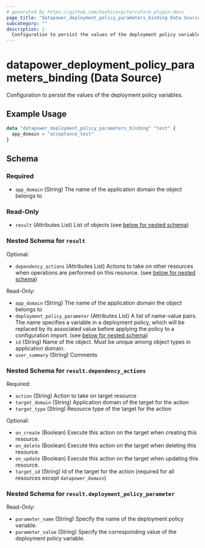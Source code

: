 ```yaml
---
# generated by https://github.com/hashicorp/terraform-plugin-docs
page_title: "datapower_deployment_policy_parameters_binding Data Source - terraform-provider-datapower"
subcategory: ""
description: |-
  Configuration to persist the values of the deployment policy variables.
---
```


# datapower_deployment_policy_parameters_binding (Data Source)

Configuration to persist the values of the deployment policy variables.

## Example Usage

```terraform
data "datapower_deployment_policy_parameters_binding" "test" {
  app_domain = "acceptance_test"
}
```

<!-- schema generated by tfplugindocs -->
## Schema

### Required

- `app_domain` (String) The name of the application domain the object belongs to

### Read-Only

- `result` (Attributes List) List of objects (see [below for nested schema](#nestedatt--result))

<a id="nestedatt--result"></a>
### Nested Schema for `result`

Optional:

- `dependency_actions` (Attributes List) Actions to take on other resources when operations are performed on this resource. (see [below for nested schema](#nestedatt--result--dependency_actions))

Read-Only:

- `app_domain` (String) The name of the application domain the object belongs to
- `deployment_policy_parameter` (Attributes List) A list of name-value pairs. The name specifies a variable in a deployment policy, which will be replaced by its associated value before applying the policy to a configuration import. (see [below for nested schema](#nestedatt--result--deployment_policy_parameter))
- `id` (String) Name of the object. Must be unique among object types in application domain.
- `user_summary` (String) Comments

<a id="nestedatt--result--dependency_actions"></a>
### Nested Schema for `result.dependency_actions`

Required:

- `action` (String) Action to take on target resource
- `target_domain` (String) Application domain of the target for the action
- `target_type` (String) Resource type of the target for the action

Optional:

- `on_create` (Boolean) Execute this action on the target when creating this resource.
- `on_delete` (Boolean) Execute this action on the target when deleting this resource.
- `on_update` (Boolean) Execute this action on the target when updating this resource.
- `target_id` (String) Id of the target for the action (required for all resources except `datapower_domain`)


<a id="nestedatt--result--deployment_policy_parameter"></a>
### Nested Schema for `result.deployment_policy_parameter`

Read-Only:

- `parameter_name` (String) Specify the name of the deployment policy variable.
- `parameter_value` (String) Specify the corresponding value of the deployment policy variable.
